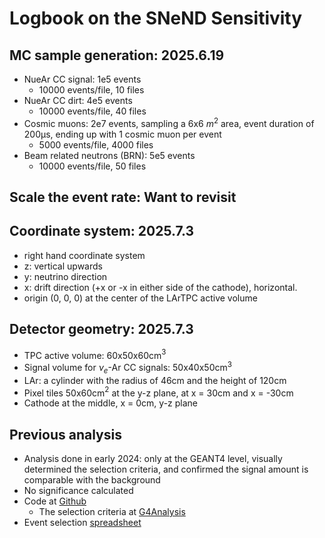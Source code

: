 Logbook on the SNeND Sensitivity
================================

## MC sample generation: 2025.6.19

- NueAr CC signal: 1e5 events
    - 10000 events/file, 10 files
- NueAr CC dirt: 4e5 events
    - 10000 events/file, 40 files
- Cosmic muons: 2e7 events, sampling a 6x6 $m^2$ area, event duration of 200µs, 
  ending up with 1 cosmic muon per event
    - 5000 events/file, 4000 files
- Beam related neutrons (BRN): 5e5 events
    - 10000 events/file, 50 files

## Scale the event rate: Want to revisit

## Coordinate system: 2025.7.3

- right hand coordinate system
- z: vertical upwards
- y: neutrino direction
- x: drift direction (+x or -x in either side of the cathode), horizontal.
- origin (0, 0, 0) at the center of the LArTPC active volume

## Detector geometry: 2025.7.3

- TPC active volume: 60x50x60cm$^3$
- Signal volume for $\nu_e$-Ar CC signals: 50x40x50cm$^3$
- LAr: a cylinder with the radius of 46cm and the height of 120cm
- Pixel tiles 50x60cm$^2$ at the y-z plane, at x = 30cm and x = -30cm
- Cathode at the middle, x = 0cm, y-z plane

## Previous analysis

- Analysis done in early 2024: only at the GEANT4 level, visually determined
  the selection criteria, and confirmed the signal amount is comparable with 
  the background
- No significance calculated
- Code at [Github](https://github.com/yuntsebaryon/SimpleCosmics)
    - The selection criteria at [G4Analysis](https://github.com/yuntsebaryon/SimpleCosmics/tree/main/G4Analysis)
- Event selection [spreadsheet](https://docs.google.com/spreadsheets/d/1xM5-7c4KjCEbuB2rtwNQnvj_wIaUg7_NrJqVkks3xrg/edit?usp=sharing)
